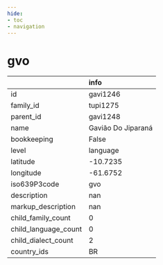 ```yaml
---
hide:
- toc
- navigation
---
```

# gvo
|                      | info               |
|:---------------------|:-------------------|
| id                   | gavi1246           |
| family_id            | tupi1275           |
| parent_id            | gavi1248           |
| name                 | Gavião Do Jiparaná |
| bookkeeping          | False              |
| level                | language           |
| latitude             | -10.7235           |
| longitude            | -61.6752           |
| iso639P3code         | gvo                |
| description          | nan                |
| markup_description   | nan                |
| child_family_count   | 0                  |
| child_language_count | 0                  |
| child_dialect_count  | 2                  |
| country_ids          | BR                 |